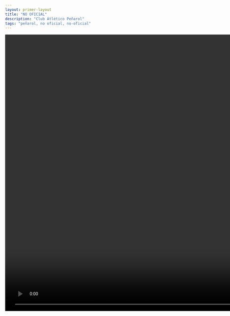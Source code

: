 ```yaml
---
layout: primer-layout
title: "NO OFICIAL"
description: "Club Atlético Peñarol"
tags: "peñarol, no oficial, no-oficial"
---
```

<html>
    		<center>
			<video width="1600" height="900" controls>
  				<source src="/auslander.mp4" type="video/mp4">
					Your browser does not support the video tag.
			</video>
		</center>
	</html>
